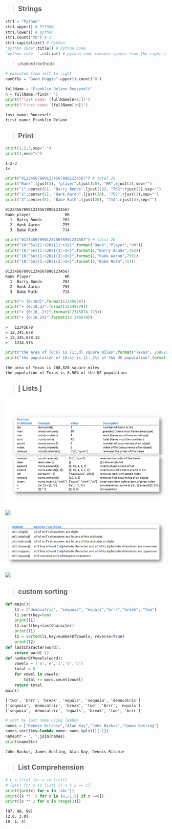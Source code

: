 <div class="cell markdown">

> ## Strings

</div>

<div class="cell code">

```python
str1 = "Python"
str1.upper() # PYTHON
str1.lower() # python
str1.count("th") # 1
str1.capitalize() # Python
"pythOn cOde".title() # Python Code
"python code  ".rstrip() # python code removes spaces from the right side
```

</div>

<div class="cell markdown">

> chained methods

</div>

<div class="cell code" data-execution_count="2">

```python
# executed from left to right
numOfGs = "Good Doggie".upper().count('G')
```

</div>

<div class="cell code" data-execution_count="8">

```python
fullName = "Franklin Delano Roosevelt"
n = fullName.rfind(" ")
print(f"last name: {fullName[n+1:]}")
print(f"first name: {fullName[:n]}")
```

<div class="output stream stdout">

    last name: Roosevelt
    first name: Franklin Delano

</div>

</div>

<div class="cell markdown">

> ## Print

</div>

<div class="cell code" data-execution_count="11">

```python
print(1,2,3,sep="-")
print(1,end="<")
```

<div class="output stream stdout">

    1-2-3
    1<

</div>

</div>

<div class="cell code" data-execution_count="29">

```python
print("0123456789012345678901234567") # total 28
print("Rank".ljust(5), "player".ljust(20), "HR".rjust(3),sep="")
print("1".center(5), "Barry Bonds".ljust(20), "762".rjust(3),sep="")
print("2".center(5), "Hank Aaron".ljust(20), "755".rjust(3),sep="")
print("3".center(5), "Babe Ruth".ljust(20), "714".rjust(3),sep="")
```

<div class="output stream stdout">

    0123456789012345678901234567
    Rank player               HR
      1  Barry Bonds         762
      2  Hank Aaron          755
      3  Babe Ruth           714

</div>

</div>

<div class="cell code" data-execution_count="30">

```python
print("0123456789012345678901234567") # total 28
print("{0:^5s}{1:<20s}{2:>3s}".format("Rank","Player","HR"))
print("{0:^5n}{1:<20s}{2:>3n}".format(1,"Barry Bonds",762))
print("{0:^5n}{1:<20s}{2:>3n}".format(2,"Hank Aaron",755))
print("{0:^5n}{1:<20s}{2:>3n}".format(3,"Babe Ruth",714))
```

<div class="output stream stdout">

    0123456789012345678901234567
    Rank Player               HR
      1  Barry Bonds         762
      2  Hank Aaron          755
      3  Babe Ruth           714

</div>

</div>

<div class="cell code" data-execution_count="54">

```python
print("> {0:10d}".format(12345678))
print("> {0:10,d}".format(12345678))
print("> {0:10,.2f}".format(12345678.123))
print("> {0:10.2%}".format(12.345678))
```

<div class="output stream stdout">

    >   12345678
    > 12,345,678
    > 12,345,678.12
    >   1234.57%

</div>

</div>

<div class="cell code" data-execution_count="56">

```python
print("the area of {0:s} is {1:,d} square miles".format("Texas", 268820))
print("the population of {0:s} is {1:.2%} of the US population".format("Texas", 26448000 / 309000000))
```

<div class="output stream stdout">

    the area of Texas is 268,820 square miles
    the population of Texas is 8.56% of the US population

</div>

</div>

<div class="cell markdown">

> ## \[ Lists \]

</div>

<div class="cell code" data-execution_count="59">

![listMethods](listMethods.png)

<div class="output execute_result" data-execution_count="59">

![](54f8590eb2d64858f1210dc81e056bee105985f9.png)

</div>

</div>

<div class="cell code" data-execution_count="60">

![StringMehods](stringMethods.png)

<div class="output execute_result" data-execution_count="60">

![](b185fd4eb8cf0516eab6f8b46f8e16fcebc5a324.png)

</div>

</div>

<div class="cell markdown">

> ## custom sorting

</div>

<div class="cell code" data-execution_count="8">

```python
def main():
    l1 = ["democatric", "sequoia", "equals","brrr","break", "two"]
    l1.sort(key=len)
    print(l1)
    l1.sort(key=lastCharacter)
    print(l1)
    l2 = sorted(l1,key=numberOfVowels, reverse=True)
    print(l2)
def lastCharacter(word):
    return word[-1]
def numberOfVowels(word):
    vowels = ('a','e','i','o','u')
    total = 0
    for vowel in vowels:
        total += word.count(vowel)
    return total
main()
```

<div class="output stream stdout">

    ['two', 'brrr', 'break', 'equals', 'sequoia', 'democatric']
    ['sequoia', 'democatric', 'break', 'two', 'brrr', 'equals']
    ['sequoia', 'democatric', 'equals', 'break', 'two', 'brrr']

</div>

</div>

<div class="cell code" data-execution_count="10">

```python
# sort by last name using lambda
names = ["Dennis Ritchie","Alan Kay","John Backus","James Gosling"]
names.sort(key=lambda name: name.split()[-1])
nameStr = ", ".join(names)
print(nameStr)
```

<div class="output stream stdout">

    John Backus, James Gosling, Alan Kay, Dennis Ritchie

</div>

</div>

<div class="cell markdown">

> ## List Comprehension

</div>

<div class="cell code" data-execution_count="13">

```python
# L = [f(x) for x in list1]
# [g(x) for x in list1 if x % 2 == 1]
print([ord(x) for x in 'abc'])
print([x ** .5 for x in (4,-1,9) if x >=0])
print([x ** 2 for x in range(3)])
```

<div class="output stream stdout">

    [97, 98, 99]
    [2.0, 3.0]
    [0, 1, 4]

</div>

</div>
